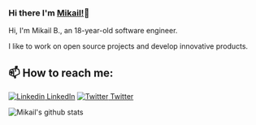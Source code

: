 
### Hi there I'm [Mikail!]()👋
Hi, I'm Mikail B., an 18-year-old software engineer.

I like to work on open source projects and develop innovative products.<br>

## 📫 How to reach me: 
[![Linkedin](https://i.stack.imgur.com/gVE0j.png) LinkedIn](https://www.linkedin.com/in/mikailb/)  [![Twitter](http://i.imgur.com/wWzX9uB.png) Twitter](https://twitter.com/MikailDev)
<!--
Here are some ideas to get you started:
- 🤔 I’m looking for help with ...
- 💬 Ask me about ...
- 📫 How to reach me: ...
- 😄 Pronouns: ...
- ⚡ Fun fact: ...
-->

![Mikail's github stats](https://github-readme-stats.vercel.app/api?username=avdain&show_icons=true&theme=dark)
